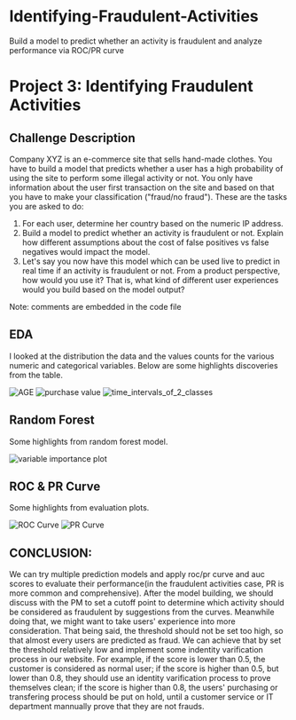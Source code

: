 # Identifying-Fraudulent-Activities
Build a model to predict whether an activity is fraudulent and analyze performance via ROC/PR curve

# Project 3: Identifying Fraudulent Activities

## Challenge Description
Company XYZ is an e-commerce site that sells hand-made clothes.
You have to build a model that predicts whether a user has a high probability of using the site to perform some illegal activity or not. 
You only have information about the user first transaction on the site and based on that you have to make your classification ("fraud/no fraud").
These are the tasks you are asked to do:
1. For each user, determine her country based on the numeric IP address.
2. Build a model to predict whether an activity is fraudulent or not. Explain how different assumptions about the cost of false positives vs false negatives would impact the model.
4. Let's say you now have this model which can be used live to predict in real time if an activity is fraudulent or not. From a product perspective, how would you use it? That is, what kind of different user experiences would you build based on the model output?

Note:
comments are embedded in the code file

## EDA
I looked at the distribution the data and the values counts for the various numeric and categorical variables. Below are some highlights discoveries from the table. 

![AGE](age.png) 
![purchase value](purchase_value.png)
![time_intervals_of_2_classes](time_intervals_of_2_classes.png)


## Random Forest
Some highlights from random forest model.

![variable importance plot](variable_importance_plot.png)

## ROC & PR Curve
Some highlights from evaluation plots.

![ROC Curve](ROC_curve.png)
![PR Curve](PR_curve.png)

## CONCLUSION: 
We can try multiple prediction models and apply roc/pr curve and auc scores to evaluate their performance(in the fraudulent activities case, PR is more common and comprehensive). After the model building, we should discuss with the PM to set a cutoff point to determine which activity should be considered as fraudulent by suggestions from the curves. Meanwhile doing that, we might want to take users' experience into more consideration. That being said, the threshold should not be set too high, so that almost every users are predicted as fraud. We can achieve that by set the threshold relatively low and implement some indentity varification process in our website. For example, if the score is lower than 0.5, the customer is considered as normal user; if the score is higher than 0.5, but lower than 0.8, they should use an identity varification process to prove themselves clean; if the score is higher than 0.8, the users' purchasing or transfering process should be put on hold, until a customer service or IT department mannually prove that they are not frauds. 
